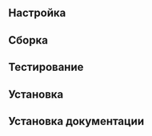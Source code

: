 <pkg :name="'nano'" instsize showsbu2></pkg>
## Настройка
<package-script :package="'nano'" :type="'configure'"></package-script>

## Сборка
<package-script :package="'nano'" :type="'build'"></package-script>

## Тестирование
<package-script :package="'nano'" :type="'test'"></package-script>

## Установка
<package-script :package="'nano'" :type="'install'"></package-script>

## Установка документации
<package-script :package="'nano'" :type="'install-doc'"></package-script>

<script>
	new Vue({ el: '#main' })
</script> 

